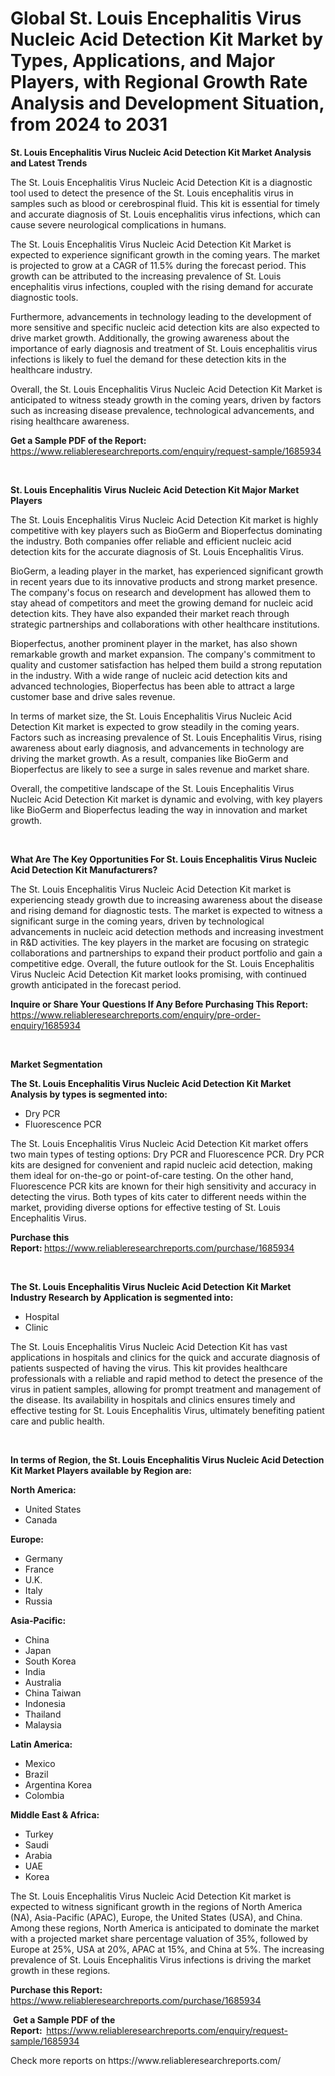 <p><h1>Global St. Louis Encephalitis Virus Nucleic Acid Detection Kit Market by Types, Applications, and Major Players, with Regional Growth Rate Analysis and Development Situation, from 2024 to 2031</h1></p><p><strong>St. Louis Encephalitis Virus Nucleic Acid Detection Kit Market Analysis and Latest Trends</strong></p>
<p><p>The St. Louis Encephalitis Virus Nucleic Acid Detection Kit is a diagnostic tool used to detect the presence of the St. Louis encephalitis virus in samples such as blood or cerebrospinal fluid. This kit is essential for timely and accurate diagnosis of St. Louis encephalitis virus infections, which can cause severe neurological complications in humans.</p><p>The St. Louis Encephalitis Virus Nucleic Acid Detection Kit Market is expected to experience significant growth in the coming years. The market is projected to grow at a CAGR of 11.5% during the forecast period. This growth can be attributed to the increasing prevalence of St. Louis encephalitis virus infections, coupled with the rising demand for accurate diagnostic tools.</p><p>Furthermore, advancements in technology leading to the development of more sensitive and specific nucleic acid detection kits are also expected to drive market growth. Additionally, the growing awareness about the importance of early diagnosis and treatment of St. Louis encephalitis virus infections is likely to fuel the demand for these detection kits in the healthcare industry.</p><p>Overall, the St. Louis Encephalitis Virus Nucleic Acid Detection Kit Market is anticipated to witness steady growth in the coming years, driven by factors such as increasing disease prevalence, technological advancements, and rising healthcare awareness.</p></p>
<p><strong>Get a Sample PDF of the Report:&nbsp;</strong> <a href="https://www.reliableresearchreports.com/enquiry/request-sample/1685934">https://www.reliableresearchreports.com/enquiry/request-sample/1685934</a></p>
<p>&nbsp;</p>
<p><strong>St. Louis Encephalitis Virus Nucleic Acid Detection Kit Major Market Players</strong></p>
<p><p>The St. Louis Encephalitis Virus Nucleic Acid Detection Kit market is highly competitive with key players such as BioGerm and Bioperfectus dominating the industry. Both companies offer reliable and efficient nucleic acid detection kits for the accurate diagnosis of St. Louis Encephalitis Virus.</p><p>BioGerm, a leading player in the market, has experienced significant growth in recent years due to its innovative products and strong market presence. The company's focus on research and development has allowed them to stay ahead of competitors and meet the growing demand for nucleic acid detection kits. They have also expanded their market reach through strategic partnerships and collaborations with other healthcare institutions.</p><p>Bioperfectus, another prominent player in the market, has also shown remarkable growth and market expansion. The company's commitment to quality and customer satisfaction has helped them build a strong reputation in the industry. With a wide range of nucleic acid detection kits and advanced technologies, Bioperfectus has been able to attract a large customer base and drive sales revenue.</p><p>In terms of market size, the St. Louis Encephalitis Virus Nucleic Acid Detection Kit market is expected to grow steadily in the coming years. Factors such as increasing prevalence of St. Louis Encephalitis Virus, rising awareness about early diagnosis, and advancements in technology are driving the market growth. As a result, companies like BioGerm and Bioperfectus are likely to see a surge in sales revenue and market share.</p><p>Overall, the competitive landscape of the St. Louis Encephalitis Virus Nucleic Acid Detection Kit market is dynamic and evolving, with key players like BioGerm and Bioperfectus leading the way in innovation and market growth.</p></p>
<p>&nbsp;</p>
<p><strong>What Are The Key Opportunities For St. Louis Encephalitis Virus Nucleic Acid Detection Kit Manufacturers?</strong></p>
<p><p>The St. Louis Encephalitis Virus Nucleic Acid Detection Kit market is experiencing steady growth due to increasing awareness about the disease and rising demand for diagnostic tests. The market is expected to witness a significant surge in the coming years, driven by technological advancements in nucleic acid detection methods and increasing investment in R&D activities. The key players in the market are focusing on strategic collaborations and partnerships to expand their product portfolio and gain a competitive edge. Overall, the future outlook for the St. Louis Encephalitis Virus Nucleic Acid Detection Kit market looks promising, with continued growth anticipated in the forecast period.</p></p>
<p><strong>Inquire or Share Your Questions If Any Before Purchasing This Report:</strong> <a href="https://www.reliableresearchreports.com/enquiry/pre-order-enquiry/1685934">https://www.reliableresearchreports.com/enquiry/pre-order-enquiry/1685934</a></p>
<p>&nbsp;</p>
<p><strong>Market Segmentation</strong></p>
<p><strong>The St. Louis Encephalitis Virus Nucleic Acid Detection Kit Market Analysis by types is segmented into:</strong></p>
<p><ul><li>Dry PCR</li><li>Fluorescence PCR</li></ul></p>
<p><p>The St. Louis Encephalitis Virus Nucleic Acid Detection Kit market offers two main types of testing options: Dry PCR and Fluorescence PCR. Dry PCR kits are designed for convenient and rapid nucleic acid detection, making them ideal for on-the-go or point-of-care testing. On the other hand, Fluorescence PCR kits are known for their high sensitivity and accuracy in detecting the virus. Both types of kits cater to different needs within the market, providing diverse options for effective testing of St. Louis Encephalitis Virus.</p></p>
<p><strong>Purchase this Report:&nbsp;</strong><a href="https://www.reliableresearchreports.com/purchase/1685934">https://www.reliableresearchreports.com/purchase/1685934</a></p>
<p>&nbsp;</p>
<p><strong>The St. Louis Encephalitis Virus Nucleic Acid Detection Kit Market Industry Research by Application is segmented into:</strong></p>
<p><ul><li>Hospital</li><li>Clinic</li></ul></p>
<p><p>The St. Louis Encephalitis Virus Nucleic Acid Detection Kit has vast applications in hospitals and clinics for the quick and accurate diagnosis of patients suspected of having the virus. This kit provides healthcare professionals with a reliable and rapid method to detect the presence of the virus in patient samples, allowing for prompt treatment and management of the disease. Its availability in hospitals and clinics ensures timely and effective testing for St. Louis Encephalitis Virus, ultimately benefiting patient care and public health.</p></p>
<p>&nbsp;</p>
<p><strong>In terms of Region, the St. Louis Encephalitis Virus Nucleic Acid Detection Kit Market Players available by Region are:</strong></p>
<p>
    <p> <strong> North America: </strong>
        <ul>
            <li>United States</li>
            <li>Canada</li>
        </ul>
        </p> 
    <p> <strong> Europe: </strong>
        <ul>
            <li>Germany</li>
            <li>France</li>
            <li>U.K.</li>
            <li>Italy</li>
            <li>Russia</li>
        </ul>
        </p> 
    <p> <strong> Asia-Pacific: </strong>
        <ul>
            <li>China</li>
            <li>Japan</li>
            <li>South Korea</li>
            <li>India</li>
            <li>Australia</li>
            <li>China Taiwan</li>
            <li>Indonesia</li>
            <li>Thailand</li>
            <li>Malaysia</li>
        </ul>
        </p> 
    <p> <strong> Latin America: </strong>
        <ul>
            <li>Mexico</li>
            <li>Brazil</li>
            <li>Argentina Korea</li>
            <li>Colombia</li>
        </ul>
        </p> 
    <p> <strong> Middle East & Africa: </strong>
        <ul>
            <li>Turkey</li>
            <li>Saudi</li>
            <li>Arabia</li>
            <li>UAE</li>
            <li>Korea</li>
        </ul>
    </p>
    </p>
<p><p>The St. Louis Encephalitis Virus Nucleic Acid Detection Kit market is expected to witness significant growth in the regions of North America (NA), Asia-Pacific (APAC), Europe, the United States (USA), and China. Among these regions, North America is anticipated to dominate the market with a projected market share percentage valuation of 35%, followed by Europe at 25%, USA at 20%, APAC at 15%, and China at 5%. The increasing prevalence of St. Louis Encephalitis Virus infections is driving the market growth in these regions.</p></p>
<p><strong>Purchase this Report: </strong><a href="https://www.reliableresearchreports.com/purchase/1685934">https://www.reliableresearchreports.com/purchase/1685934</a></p>
<p>&nbsp;<strong>Get a Sample PDF of the Report:&nbsp;&nbsp;</strong><a href="https://www.reliableresearchreports.com/enquiry/request-sample/1685934">https://www.reliableresearchreports.com/enquiry/request-sample/1685934</a></p>
<p><strong></strong></p>
<p>Check more reports on https://www.reliableresearchreports.com/</p>
